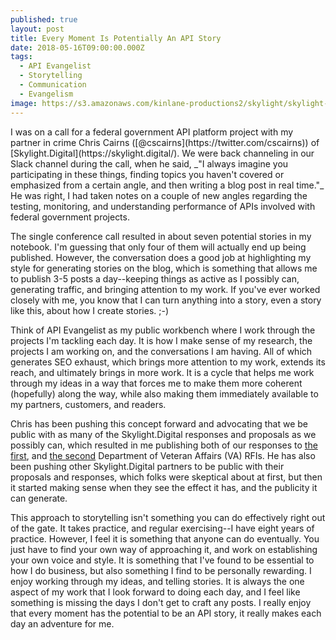 ```yaml
---
published: true
layout: post
title: Every Moment Is Potentially An API Story
date: 2018-05-16T09:00:00.000Z
tags:
  - API Evangelist
  - Storytelling
  - Communication
  - Evangelism
image: https://s3.amazonaws.com/kinlane-productions2/skylight/skylight-home.png
---
```

<p><a href="https://skylight.digital/"></a></p>I was on a call for a federal government API platform project with my partner in crime Chris Cairns ([@cscairns](https://twitter.com/cscairns)) of [Skylight.Digital](https://skylight.digital/). We were back channeling in our Slack channel during the call, when he said, _"I always imagine you participating in these things, finding topics you haven't covered or emphasized from a certain angle, and then writing a blog post in real time."_ He was right, I had taken notes on a couple of new angles regarding the testing, monitoring, and understanding performance of APIs involved with federal government projects.

The single conference call resulted in about seven potential stories in my notebook. I'm guessing that only four of them will actually end up being published. However, the conversation does a good job at highlighting my style for generating stories on the blog, which is something that allows me to publish 3-5 posts a day--keeping things as active as I possibly can, generating traffic, and bringing attention to my work. If you've ever worked closely with me, you know that I can turn anything into a story, even a story like this, about how I create stories. ;-)

Think of API Evangelist as my public workbench where I work through the projects I'm tackling each day. It is how I make sense of my research, the projects I am working on, and the conversations I am having. All of which generates SEO exhaust, which brings more attention to my work, extends its reach, and ultimately brings in more work. It is a cycle that helps me work through my ideas in a way that forces me to make them more coherent (hopefully) along the way, while also making them immediately available to my partners, customers, and readers.

Chris has been pushing this concept forward and advocating that we be public with as many of the Skylight.Digital responses and proposals as we possibly can, which resulted in me publishing both of our responses to [the first](http://apievangelist.com/2017/10/26/my-response-on-the-department-of-veterans-affairs-rfi-for-the-lighthouse-api-management-platform/), and [the second](http://apievangelist.com/2018/02/24/department-of-veterans-affairs-lighthouse-platform-rfi-round-two/) Department of Veteran Affairs (VA) RFIs. He has also been pushing other Skylight.Digital partners to be public with their proposals and responses, which folks were skeptical about at first, but then it started making sense when they see the effect it has, and the publicity it can generate.

This approach to storytelling isn't something you can do effectively right out of the gate. It takes practice, and regular exercising--I have eight years of practice. However, I feel it is something that anyone can do eventually. You just have to find your own way of approaching it, and work on establishing your own voice and style. It is something that I've found to be essential to how I do business, but also something I find to be personally rewarding. I enjoy working through my ideas, and telling stories. It is always the one aspect of my work that I look forward to doing each day, and I feel like something is missing the days I don't get to craft any posts. I really enjoy that every moment has the potential to be an API story, it really makes each day an adventure for me.
